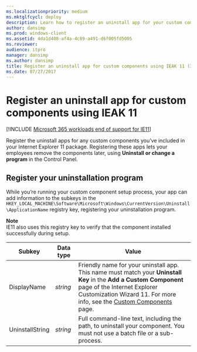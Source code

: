 ```yaml
---
ms.localizationpriority: medium
ms.mktglfcycl: deploy
description: Learn how to register an uninstall app for your custom components, using IEAK 11.
author: dansimp
ms.prod: windows-client
ms.assetid: 4da1d408-af4a-4c89-a491-d6f005fd5005
ms.reviewer: 
audience: itpro
manager: dansimp
ms.author: dansimp
title: Register an uninstall app for custom components using IEAK 11 (Internet Explorer Administration Kit 11 for IT Pros)
ms.date: 07/27/2017
---
```



# Register an uninstall app for custom components using IEAK 11

[!INCLUDE [Microsoft 365 workloads end of support for IE11](../includes/microsoft-365-ie-end-of-support.md)]

Register the uninstall apps for any custom components you’ve included in your Internet Explorer 11 package. Registering these apps lets your employees remove the components later, using **Uninstall or change a program** in the Control Panel.

## Register your uninstallation program
While you’re running your custom component setup process, your app can add information to the subkeys in the `HKEY_LOCAL_MACHINE\Software\Microsoft\Windows\CurrentVersion\Uninstall\ApplicationName` registry key, registering your uninstallation program.

**Note**<br>IE11 also uses this registry key to verify that the component installed successfully during setup.

|Subkey |Data type |Value      |
|-------|----------|-----------|
|DisplayName |*string* |Friendly name for your uninstall app. This name must match your **Uninstall Key** in the **Add a Custom Component** page of the Internet Explorer Customization Wizard 11. For more info, see the [Custom Components](custom-components-ieak11-wizard.md) page.  |
|UninstallString |*string* |Full command-line text, including the path, to uninstall your component. You must not use a batch file or a sub-process. |

